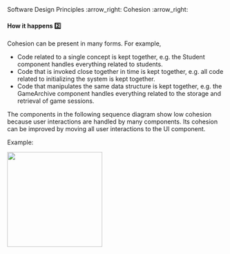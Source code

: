 <link rel="stylesheet" href="{{baseUrl}}/css/textbook.css">

<div class="website-content">

<div id="path">Software Design Principles :arrow_right: Cohesion :arrow_right:</div>

<div id="title">

#### How it happens :two:

</div>

<div id="body">

Cohesion can be present in many forms. For example,

*	Code related to a single concept is kept together, e.g. the Student component handles everything related to students.
*	Code that is invoked close together in time is kept together, e.g. all code related to initializing the system is kept together.
*	Code that manipulates the same data structure is kept together, e.g. the GameArchive component handles everything related to the storage and retrieval of game sessions.

The components in the following sequence diagram show low cohesion because user interactions are handled by many components. Its cohesion can be improved by moving all user interactions to the UI component.

<tip-box>

Example:

<img src="{{baseUrl}}/softwareDesignPrinciples/cohesion/howItHappens/images/uiLogicStorage.png" height="220" />
<p/>

</tip-box>

<!-- extras ------------------------------------------------------------------------------------ -->

<panel header=":paperclip: Extras" expandable type="seamless" expanded>

  <panel header=":mortar_board: Learning Outcomes" expandable type="seamless">
    <include src="exercises.md" />
  </panel>

</panel>

</div>

</div>
